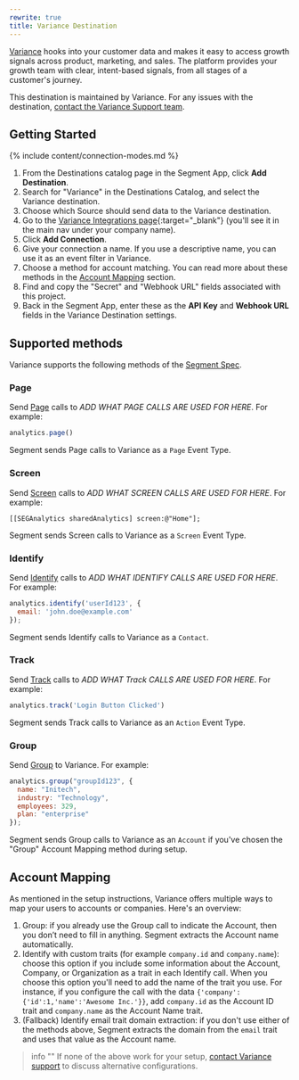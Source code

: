 ```yaml
---
rewrite: true
title: Variance Destination
---
```


[Variance](https://variance.com?utm_source=segmentio&utm_medium=docs&utm_campaign=partners) hooks into your customer data and makes it easy to access growth signals across product, marketing, and sales. The platform provides your growth team with clear, intent-based signals, from all stages of a customer's journey.

This destination is maintained by Variance. For any issues with the destination, [contact the Variance Support team](mailto:support@variance.com).

## Getting Started

{% include content/connection-modes.md %}

1. From the Destinations catalog page in the Segment App, click **Add Destination**.
2. Search for "Variance" in the Destinations Catalog, and select the Variance destination.
3. Choose which Source should send data to the Variance destination.
4. Go to the [Variance Integrations page](http://app.variance.com/integrations){:target="_blank"} (you'll see it in the main nav under your company name).
5. Click **Add Connection**.
6. Give your connection a name. If you use a descriptive name, you can use it as an event filter in Variance.
7. Choose a method for account matching. You can read more about these methods in the [Account Mapping](#account-mapping) section.
8. Find and copy the "Secret" and "Webhook URL" fields associated with this project.
9. Back in the Segment App, enter these as the **API Key** and **Webhook URL** fields in the Variance Destination settings.

## Supported methods

Variance supports the following methods of the [Segment Spec](/docs/connections/spec).

### Page

Send [Page](/docs/connections/spec/page) calls to *ADD WHAT PAGE CALLS ARE USED FOR HERE*. For example:

```js
analytics.page()
```

Segment sends Page calls to Variance as a `Page` Event Type.


### Screen

Send [Screen](/docs/connections/spec/screen) calls to *ADD WHAT SCREEN CALLS ARE USED FOR HERE*. For example:

```obj-c
[[SEGAnalytics sharedAnalytics] screen:@"Home"];
```

Segment sends Screen calls to Variance as a `Screen` Event Type.


### Identify

Send [Identify](/docs/connections/spec/identify) calls to *ADD WHAT IDENTIFY CALLS ARE USED FOR HERE*. For example:

```js
analytics.identify('userId123', {
  email: 'john.doe@example.com'
});
```

Segment sends Identify calls to Variance as a `Contact`.


### Track

Send [Track](/docs/connections/spec/track) calls to *ADD WHAT Track CALLS ARE USED FOR HERE*. For example:

```js
analytics.track('Login Button Clicked')
```

Segment sends Track calls to Variance as an `Action` Event Type.


### Group

Send [Group](/docs/connections/spec/group) to Variance. For example:

```js
analytics.group("groupId123", {
  name: "Initech",
  industry: "Technology",
  employees: 329,
  plan: "enterprise"
});
```

Segment sends Group calls to Variance as an `Account` if you've chosen the "Group" Account Mapping method during setup.

## Account Mapping

As mentioned in the setup instructions, Variance offers multiple ways to map your users to accounts or companies. Here's an overview:

1. Group: if you already use the Group call to indicate the Account, then you don’t need to fill in anything. Segment extracts the Account name automatically.
2. Identify with custom traits (for example `company.id` and `company.name`): choose this option if you include some information about the Account, Company, or Organization as a trait in each Identify call. When you choose this option you'll need to add the name of the trait you use. For instance, if you configure the call with the data `{'company':{'id':1,'name':'Awesome Inc.'}}`, add `company.id` as the Account ID trait and `company.name` as the Account Name trait.
3. (Fallback) Identify email trait domain extraction: if you don't use either of the methods above, Segment extracts the domain from the `email` trait and uses that value as the Account name.

> info ""
> If none of the above work for your setup, [contact Variance support](mailto:support@variance.com) to discuss alternative configurations.
